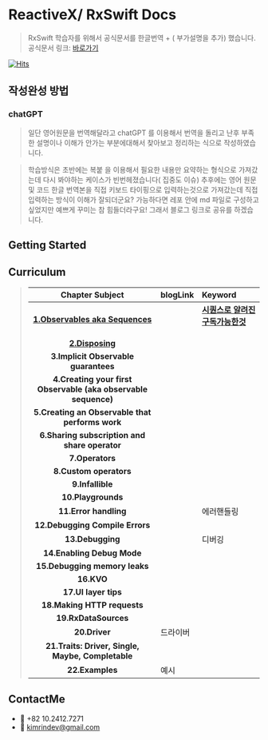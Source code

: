 # ReactiveX/ RxSwift Docs
> RxSwift 학습자를 위해서 공식문서를 한글번역 + ( 부가설명을 추가) 했습니다.
> 공식문서 링크: [바로가기](https://github.com/ReactiveX/RxSwift/blob/main/Documentation/GettingStarted.md) 

[![Hits](https://hits.seeyoufarm.com/api/count/incr/badge.svg?url=https%3A%2F%2Fgithub.com%2FRinkim0515%2FRxSwift2025&count_bg=%2379C83D&title_bg=%23555555&icon=&icon_color=%23E7E7E7&title=hits&edge_flat=false)](https://hits.seeyoufarm.com)                  
## 작성완성 방법
### chatGPT
> 일단 영어원문을 번역해달라고 chatGPT 를 이용해서 번역을 돌리고 난후 부족한 설명이나 이해가 안가는 부분에대해서 찾아보고 정리하는 식으로 작성하였습니다. 

> 학습방식은 초반에는 복붙 을 이용해서 필요한 내용만 요약하는 형식으로 가져갔는데 다시 봐야하는 케이스가 빈번헤졌습니다( 집중도 이슈)
> 추후에는 영어 원문 및 코드 한글 번역본을 직접 키보드 타이핑으로 입력하는것으로 가져갔는데 직접 입력하는 방식이 이해가 잘되더군요?
> 가능하다면 레포 안에 md 파일로 구성하고 싶었지만 예쁘게 꾸미는 참 힘들더라구요! 그래서 블로그 링크로 공유를 하겠습니다.

## Getting Started 


## Curriculum
> | Chapter Subject | blogLink | Keyword |
> |:---:| :---  | :--- |
> | **[1.Observables aka Sequences](https://github.com/Rinkim0515/RxSwift2025/blob/main/Docs/Observables%20aka%20Sequences.md#observables-aka-sequences)**| | **[시퀀스로 알려진 구독가능한것](https://kimrindev.tistory.com/1)**<p> | 
> | **[2.Disposing](https://github.com/Rinkim0515/RxSwift2025/blob/main/Docs/Disposing.md#disposing)**| ||
> | **3.Implicit Observable guarantees** ||
> | **4.Creating your first Observable (aka observable sequence)** ||
> | **5.Creating an Observable that performs work** ||
> | **6.Sharing subscription and share operator** ||
> | **7.Operators** | ||
> | **8.Custom operators** | ||
> | **9.Infallible** | |
> | **10.Playgrounds** | |
> | **11.Error handling** |  | 에러핸들링 |
> | **12.Debugging Compile Errors** | |
> | **13.Debugging** | |디버깅 |
> | **14.Enabling Debug Mode** | |
> | **15.Debugging memory leaks** |   | |
> | **16.KVO** | |||
> | **17.UI layer tips** | |||
> | **18.Making HTTP requests** ||
> | **19.RxDataSources** | 
> | **20.Driver** | 드라이버 |
> | **21.Traits: Driver, Single, Maybe, Completable** |
> | **22.Examples** | 예시 |

## ContactMe
* 📱 +82 10.2412.7271
* 📧 kimrindev@gmail.com
